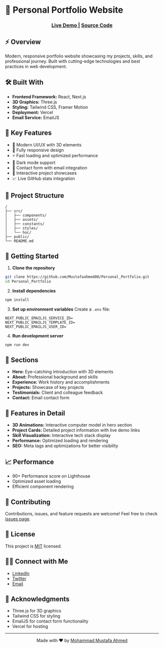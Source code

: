 # 🚀 Personal Portfolio Website

<div align="center">
  <h3>
    <a href="https://www.mustafaahmed.me/" target="_blank">
      Live Demo
    </a>
    <span> | </span>
    <a href="https://github.com/Mustafaahmed00/Personal_Portfolio">
      Source Code
    </a>
  </h3>
</div>

## ⚡ Overview
Modern, responsive portfolio website showcasing my projects, skills, and professional journey. Built with cutting-edge technologies and best practices in web development.

## 🛠️ Built With
- **Frontend Framework:** React, Next.js
- **3D Graphics:** Three.js
- **Styling:** Tailwind CSS, Framer Motion
- **Deployment:** Vercel
- **Email Service:** EmailJS

## 🔋 Key Features
- 🎨 Modern UI/UX with 3D elements
- 📱 Fully responsive design
- ⚡ Fast loading and optimized performance
- 🌙 Dark mode support
- 📧 Contact form with email integration
- 🎯 Interactive project showcases
- 📈 Live GitHub stats integration

## 📂 Project Structure
```
/
├── src/
│   ├── components/
│   ├── assets/
│   ├── constants/
│   ├── styles/
│   └── hoc/
├── public/
└── README.md
```

## 🚀 Getting Started

1. **Clone the repository**
```bash
git clone https://github.com/Mustafaahmed00/Personal_Portfolio.git
cd Personal_Portfolio
```

2. **Install dependencies**
```bash
npm install
```

3. **Set up environment variables**
Create a `.env` file:
```env
NEXT_PUBLIC_EMAILJS_SERVICE_ID=
NEXT_PUBLIC_EMAILJS_TEMPLATE_ID=
NEXT_PUBLIC_EMAILJS_USER_ID=
```

4. **Run development server**
```bash
npm run dev
```

## 📱 Sections
- **Hero:** Eye-catching introduction with 3D elements
- **About:** Professional background and skills
- **Experience:** Work history and accomplishments
- **Projects:** Showcase of key projects
- **Testimonials:** Client and colleague feedback
- **Contact:** Email contact form

## 🌟 Features in Detail
- **3D Animations:** Interactive computer model in hero section
- **Project Cards:** Detailed project information with live demo links
- **Skill Visualization:** Interactive tech stack display
- **Performance:** Optimized loading and rendering
- **SEO:** Meta tags and optimizations for better visibility

## 📈 Performance
- 90+ Performance score on Lighthouse
- Optimized asset loading
- Efficient component rendering

## 🤝 Contributing
Contributions, issues, and feature requests are welcome! Feel free to check [issues page](https://github.com/Mustafaahmed00/Personal_Portfolio/issues).

## 📄 License
This project is [MIT](LICENSE) licensed.

## 👨‍💻 Connect with Me
- [LinkedIn](https://www.linkedin.com/in/mustafa-ahmed002/)
- [Twitter](https://twitter.com/m_ahmed002)
- [Email](mailto:your-email@example.com)

## 🙏 Acknowledgments
- Three.js for 3D graphics
- Tailwind CSS for styling
- EmailJS for contact form functionality
- Vercel for hosting

---
<div align="center">
  Made with ❤️ by <a href="https://www.mustafaahmed.me/">Mohammad Mustafa Ahmed</a>
</div>
